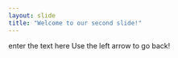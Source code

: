 ```yaml
---
layout: slide
title: "Welcome to our second slide!"
---
```

enter the text here
Use the left arrow to go back!
